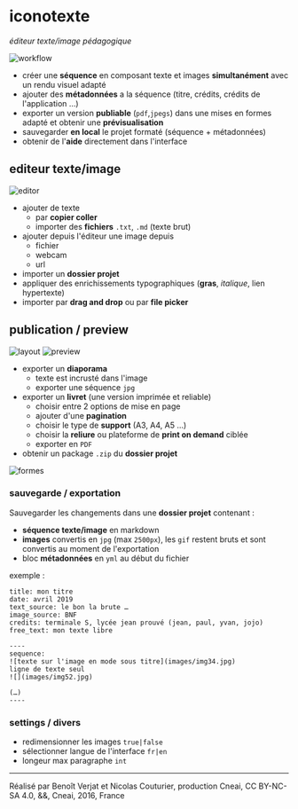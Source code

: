 # iconotexte
*éditeur texte/image pédagogique*

![workflow](https://docs.google.com/drawings/d/1DnGQKQQD9bKBrDW_nD3t1e6rezmi3iVaevDZ2Tb1ICI/pub?w=1487&amp;h=1080)

- créer une **séquence** en composant texte et images **simultanément** avec un rendu visuel adapté  
- ajouter des **métadonnées** a la séquence (titre, crédits, crédits de l'application …)
- exporter un version **publiable** (`pdf`,`jpegs`) dans une mises en formes adapté et obtenir une **prévisualisation**
- sauvegarder **en local** le projet formaté (séquence + métadonnées)
- obtenir de l'**aide** directement dans l'interface

## editeur texte/image
![editor](https://docs.google.com/drawings/d/1m0j2WogX8TcO5tFsxM4WA5Giu4KY-Km8_XMeXl8Lv_E/pub?w=1440&h=1080)

- ajouter de texte
  - par **copier coller**
  - importer des **fichiers** `.txt`, `.md` (texte brut)
- ajouter depuis l'éditeur une image depuis
  - fichier
  - webcam
  - url
- importer un **dossier projet**
- appliquer des enrichissements typographiques (**gras**, *italique*, lien hypertexte)
- importer par **drag and drop** ou par **file picker**

## publication / preview
![layout](https://docs.google.com/drawings/d/1r_PIYdG4upb-EbJeBoTRgjTzeSvWhMGbAiCFakmTFFI/pub?w=1440&h=1080)
![preview](https://docs.google.com/drawings/d/1i9mxHdDs-fzYR27bPHUzNfkN_ByIbR9a4JYI89EenxI/pub?w=1440&h=1080)

- exporter un **diaporama**
  - texte est incrusté dans l'image
  - exporter une séquence `jpg`
- exporter un **livret** (une version imprimée et reliable)
  - choisir entre 2 options de mise en page
  - ajouter d'une **pagination**
  - choisir le type de **support** (A3, A4, A5 …)
  - choisir la **reliure** ou plateforme de **print on demand** ciblée
  - exporter en `PDF`
- obtenir un package `.zip` du **dossier projet**

![formes](https://docs.google.com/drawings/d/1QSAeSuQCLVLv-YDgqg6hA_0DVQAorybSdrHL1wpK1o8/pub?w=1440&h=1080)

### sauvegarde / exportation

Sauvegarder les changements dans une **dossier projet** contenant :
- **séquence texte/image** en markdown
- **images** convertis en `jpg` (max `2500px`), les `gif` restent bruts et sont convertis au moment de l'exportation
- bloc **métadonnées** en `yml` au début du fichier

exemple :
```
title: mon titre
date: avril 2019
text_source: le bon la brute …
image_source: BNF
credits: terminale S, lycée jean prouvé (jean, paul, yvan, jojo)
free_text: mon texte libre

----
sequence:
![texte sur l'image en mode sous titre](images/img34.jpg)
ligne de texte seul
![](images/img52.jpg)

(…)
----
```

### settings / divers
- redimensionner les images `true|false`
- sélectionner langue de l'interface `fr|en`
- longeur max paragraphe `int`

****
Réalisé par Benoît Verjat et Nicolas Couturier, production Cneai,
CC BY-NC-SA 4.0, &&, Cneai, 2016, France
